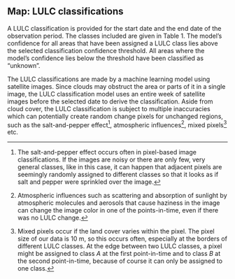 ## Map: LULC classifications

A LULC classification is provided for the start date and the end date of the observation period.
The classes included are given in Table 1.
The model’s confidence for all areas that have been assigned a LULC class lies above the selected classification confidence threshold.
All areas where the model’s confidence lies below the threshold have been classified as “unknown”.

The LULC classifications are made by a machine learning model using satellite images.
Since clouds may obstruct the area or parts of it in a single image, the LULC classification model uses an entire week of satellite images before the selected date to derive the classification.
Aside from cloud cover, the LULC classification is subject to multiple inaccuracies which can potentially create random change pixels for unchanged regions, such as the salt-and-pepper effect[^1], atmospheric influences[^2], mixed pixels[^3] etc.

[^1]: The salt-and-pepper effect occurs often in pixel-based image classifications.
If the images are noisy or there are only few, very general classes, like in this case, it can happen that adjacent pixels are seemingly randomly assigned to different classes so that it looks as if salt and pepper were sprinkled over the image.

[^2]: Atmospheric influences such as scattering and absorption of sunlight by atmospheric molecules and aerosols that cause haziness in the image can change the image color in one of the points-in-time, even if there was no LULC change.

[^3]: Mixed pixels occur if the land cover varies within the pixel.
The pixel size of our data is 10 m, so this occurs often, especially at the borders of different LULC classes.
At the edge between two LULC classes, a pixel might be assigned to class _A_ at the first point-in-time and to class _B_ at the second point-in-time, because of course it can only be assigned to one class.
